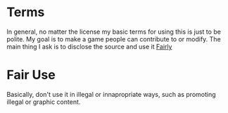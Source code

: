 # Terms
In general, no matter the license my basic terms for using this is just to be polite. My goal is to make a game people can contribute to or modify. The main thing I ask is to disclose the source and use it [Fairly](#fair-use)

# Fair Use
Basically, don't use it in illegal or innapropriate ways, such as promoting illegal or graphic content.
